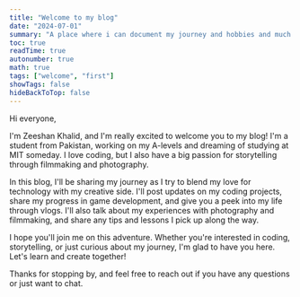 ```yaml
---
title: "Welcome to my blog"
date: "2024-07-01"
summary: "A place where i can document my journey and hobbies and much more"
toc: true
readTime: true
autonumber: true
math: true
tags: ["welcome", "first"]
showTags: false
hideBackToTop: false
---
```

Hi everyone,

I'm Zeeshan Khalid, and I'm really excited to welcome you to my blog! I'm a student from Pakistan, working on my A-levels and dreaming of studying at MIT someday. I love coding, but I also have a big passion for storytelling through filmmaking and photography.

In this blog, I'll be sharing my journey as I try to blend my love for technology with my creative side. I'll post updates on my coding projects, share my progress in game development, and give you a peek into my life through vlogs. I'll also talk about my experiences with photography and filmmaking, and share any tips and lessons I pick up along the way.

I hope you'll join me on this adventure. Whether you're interested in coding, storytelling, or just curious about my journey, I'm glad to have you here. Let's learn and create together!

Thanks for stopping by, and feel free to reach out if you have any questions or just want to chat.
